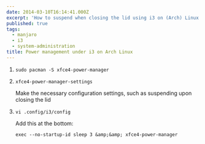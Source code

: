 ```yaml
---
date: 2014-03-10T16:14:41.000Z
excerpt: 'How to suspend when closing the lid using i3 on (Arch) Linux:'
published: true
tags:
  - manjaro
  - i3
  - system-administration
title: Power management under i3 on Arch Linux
---
```

1. `sudo pacman -S xfce4-power-manager`

2. `xfce4-power-manager-settings`

   Make the necessary configuration settings, such as suspending upon closing the lid
  
3. `vi .config/i3/config`

   Add this at the bottom:

   ```shell
   exec --no-startup-id sleep 3 &amp;&amp; xfce4-power-manager
   ```
